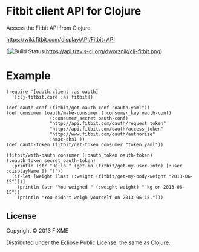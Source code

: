 # Fitbit client API for Clojure #

Access the Fitbit API from Clojure.

https://wiki.fitbit.com/display/API/Fitbit+API


[![Build Status](https://api.travis-ci.org/dworznik/clj-fitbit.png)(https://api.travis-ci.org/dworznik/clj-fitbit.png)

# Example

    (require '[oauth.client :as oauth]
      '[clj-fitbit.core :as fitbit])

    (def oauth-conf (fitbit/get-oauth-conf "oauth.yaml"))
    (def consumer (oauth/make-consumer (:consumer_key oauth-conf)
                    (:consumer_secret oauth-conf)
                    "http://api.fitbit.com/oauth/request_token"
                    "http://api.fitbit.com/oauth/access_token"
                    "http://www.fitbit.com/oauth/authorize"
                    :hmac-sha1 ))
    (def oauth-token (fitbit/get-token consumer "token.yaml"))

    (fitbit/with-oauth consumer (:oauth_token oauth-token) (:oauth_token_secret oauth-token)
      (println (str "Hello " (get-in (fitbit/get-my-user-info) [:user :displayName ]) "!"))
      (if-let [weight (last (:weight (fitbit/get-my-body-weight "2013-06-15")))]
        (println (str "You weighed " (:weight weight) " kg on 2013-06-15"))
        (println "You didn't weigh yourself on 2013-06-15.")))





## License

Copyright © 2013 FIXME

Distributed under the Eclipse Public License, the same as Clojure.
